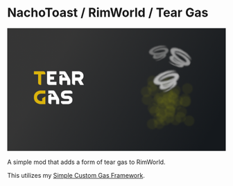 # NachoToast / RimWorld / Tear Gas

![image](About/preview.png)

A simple mod that adds a form of tear gas to RimWorld.

This utilizes my [Simple Custom Gas Framework](https://github.com/NachoToast/SimpleCustomGasFramework).
